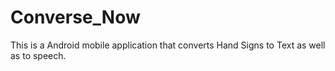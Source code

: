 # Converse_Now
This is a Android mobile application that converts Hand Signs to Text as well as to speech.
